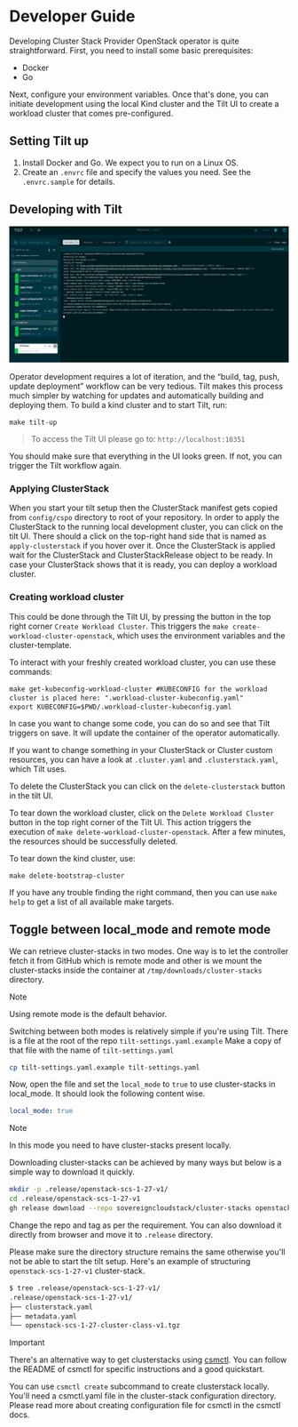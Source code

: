 # Developer Guide

Developing Cluster Stack Provider OpenStack operator is quite straightforward. First, you need to install some basic prerequisites:

- Docker
- Go

Next, configure your environment variables. Once that's done, you can initiate development using the local Kind cluster and the Tilt UI to create a workload cluster that comes pre-configured.

## Setting Tilt up

1. Install Docker and Go. We expect you to run on a Linux OS.
2. Create an `.envrc` file and specify the values you need. See the `.envrc.sample` for details.

## Developing with Tilt

![tilt](./images/tilt.png "Tilt")

Operator development requires a lot of iteration, and the “build, tag, push, update deployment” workflow can be very tedious. Tilt makes this process much simpler by watching for updates and automatically building and deploying them. To build a kind cluster and to start Tilt, run:

```shell
make tilt-up
```

> To access the Tilt UI please go to: `http://localhost:10351`

You should make sure that everything in the UI looks green. If not, you can trigger the Tilt workflow again.

### Applying ClusterStack

When you start your tilt setup then the ClusterStack manifest gets copied from `config/cspo` directory to root of your repository. In order to apply the ClusterStack to the running local development cluster, you can click on the tilt UI. There should a click on the top-right hand side that is named as `apply-clusterstack` if you hover over it. 
Once the ClusterStack is applied wait for the ClusterStack and ClusterStackRelease object to be ready. In case your ClusterStack shows that it is ready, you can deploy a workload cluster. 

### Creating workload cluster

This could be done through the Tilt UI, by pressing the button in the top right corner `Create Workload Cluster`. This triggers the `make create-workload-cluster-openstack`, which uses the environment variables and the cluster-template.

To interact with your freshly created workload cluster, you can use these commands:

```shell
make get-kubeconfig-workload-cluster #KUBECONFIG for the workload cluster is placed here: ".workload-cluster-kubeconfig.yaml"
export KUBECONFIG=$PWD/.workload-cluster-kubeconfig.yaml
```

In case you want to change some code, you can do so and see that Tilt triggers on save. It will update the container of the operator automatically.

If you want to change something in your ClusterStack or Cluster custom resources, you can have a look at `.cluster.yaml` and `.clusterstack.yaml`, which Tilt uses.

To delete the ClusterStack you can click on the `delete-clusterstack` button in the tilt UI.

To tear down the workload cluster, click on the `Delete Workload Cluster` button in the top right corner of the Tilt UI. This action triggers the execution of `make delete-workload-cluster-openstack`. After a few minutes, the resources should be successfully deleted.

To tear down the kind cluster, use:

```shell
make delete-bootstrap-cluster
```

If you have any trouble finding the right command, then you can use `make help` to get a list of all available make targets.

## Toggle between local_mode and remote mode

We can retrieve cluster-stacks in two modes. One way is to let the controller fetch it from GitHub which is remote mode and other is we mount the cluster-stacks inside the container at `/tmp/downloads/cluster-stacks` directory.

> [!NOTE]  
> Using remote mode is the default behavior.

Switching between both modes is relatively simple if you're using Tilt. There is a file at the root of the repo `tilt-settings.yaml.example`
Make a copy of that file with the name of `tilt-settings.yaml`

```bash
cp tilt-settings.yaml.example tilt-settings.yaml
```

Now, open the file and set the `local_mode` to `true` to use cluster-stacks in local_mode. It should look the following content wise.

```yaml
local_mode: true
```

> [!NOTE]
> In this mode you need to have cluster-stacks present locally.

Downloading cluster-stacks can be achieved by many ways but below is a simple way to download it quickly.

```bash
mkdir -p .release/openstack-scs-1-27-v1/
cd .release/openstack-scs-1-27-v1
gh release download --repo sovereigncloudstack/cluster-stacks openstack-scs-1-27-v1
```

Change the repo and tag as per the requirement. You can also download it directly from browser and move it to `.release` directory.

Please make sure the directory structure remains the same otherwise you'll not be able to start the tilt setup. Here's an example of structuring `openstack-scs-1-27-v1` cluster-stack.

```bash
$ tree .release/openstack-scs-1-27-v1/
.release/openstack-scs-1-27-v1/
├── clusterstack.yaml
├── metadata.yaml
└── openstack-scs-1-27-cluster-class-v1.tgz
```

> [!IMPORTANT]
There's an alternative way to get clusterstacks using [csmctl](https://github.com/sovereigncloudstack/csmctl). You can follow the README of csmctl for specific instructions and a good quickstart.

You can use `csmctl create` subcommand to create clusterstack locally. You'll need a csmctl.yaml file in the cluster-stack configuration directory. Please read more about creating configuration file for csmctl in the csmctl docs. 
